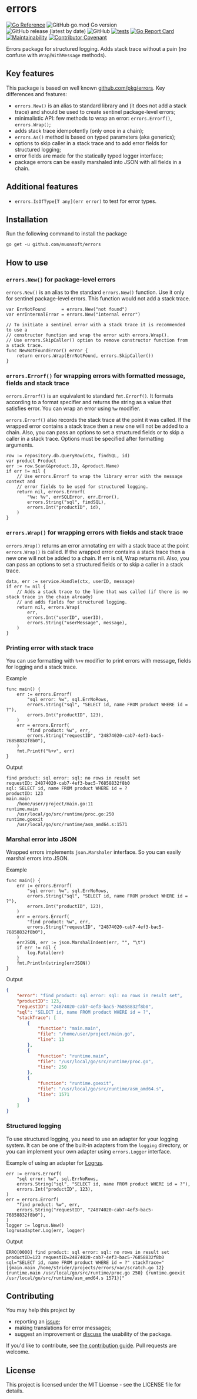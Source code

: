 # errors

[![Go Reference](https://pkg.go.dev/badge/github.com/muonsoft/errors.svg)](https://pkg.go.dev/github.com/muonsoft/errors)
![GitHub go.mod Go version](https://img.shields.io/github/go-mod/go-version/muonsoft/errors)
![GitHub release (latest by date)](https://img.shields.io/github/v/release/muonsoft/errors)
![GitHub](https://img.shields.io/github/license/muonsoft/errors)
[![tests](https://github.com/muonsoft/errors/actions/workflows/tests.yml/badge.svg)](https://github.com/muonsoft/errors/actions/workflows/tests.yml)
[![Go Report Card](https://goreportcard.com/badge/github.com/muonsoft/errors)](https://goreportcard.com/report/github.com/muonsoft/errors)
[![Maintainability](https://api.codeclimate.com/v1/badges/fe1720426006f3af30b0/maintainability)](https://codeclimate.com/github/muonsoft/errors/maintainability)
[![Contributor Covenant](https://img.shields.io/badge/Contributor%20Covenant-2.0-4baaaa.svg)](CODE_OF_CONDUCT.md)

Errors package for structured logging. Adds stack trace without a pain
(no confuse with `Wrap`/`WithMessage` methods).

## Key features

This package is based on well known [github.com/pkg/errors](https://github.com/pkg/errors).
Key differences and features:

* `errors.New()` is an alias to standard library and (it does not add a stack trace)
  and should be used to create sentinel package-level errors;
* minimalistic API: few methods to wrap an error: `errors.Errorf()`, `errors.Wrap()`;
* adds stack trace idempotently (only once in a chain);
* `errors.As()` method is based on typed parameters (aka generics);
* options to skip caller in a stack trace and to add error fields for structured logging;
* error fields are made for the statically typed logger interface;
* package errors can be easily marshaled into JSON with all fields in a chain.

## Additional features

* `errors.IsOfType[T any](err error)` to test for error types.

## Installation

Run the following command to install the package

```
go get -u github.com/muonsoft/errors
```

## How to use

### `errors.New()` for package-level errors

`errors.New()` is an alias to the standard `errors.New()` function. Use it only for sentinel package-level errors.
This function would not add a stack trace.

```golang
var ErrNotFound      = errors.New("not found")
var errInternalError = errors.New("internal error")

// To initiate a sentinel error with a stack trace it is recommended to use a
// constructor function and wrap the error with errors.Wrap().
// Use errors.SkipCaller() option to remove constructor function from a stack trace.
func NewNotFoundError() error {
	return errors.Wrap(ErrNotFound, errors.SkipCaller())
}
```

### `errors.Errorf()` for wrapping errors with formatted message, fields and stack trace

`errors.Errorf()` is an equivalent to standard `fmt.Errorf()`. It formats according to a format specifier 
and returns the string as a value that satisfies error. You can wrap an error using `%w` modifier.

`errors.Errorf()` also records the stack trace at the point it was called. If the wrapped error
contains a stack trace then a new one will not be added to a chain. Also, you can pass an 
options to set a structured fields or to skip a caller in a stack trace.
Options must be specified after formatting arguments.

```golang
row := repository.db.QueryRow(ctx, findSQL, id)
var product Product
err := row.Scan(&product.ID, &product.Name)
if err != nil {
	// Use errors.Errorf to wrap the library error with the message context and
	// error fields to be used for structured logging.
	return nil, errors.Errorf(
		"%w: %v", errSQLError, err.Error(),
		errors.String("sql", findSQL),
		errors.Int("productID", id),
	)
}
```

### `errors.Wrap()` for wrapping errors with fields and stack trace

`errors.Wrap()` returns an error annotating err with a stack trace at the point `errors.Wrap()` is called.
If the wrapped error contains a stack trace then a new one will not be added to a chain.
If err is nil, Wrap returns nil.  Also, you can pass an options to set a structured fields or to skip a caller
in a stack trace.

```golang
data, err := service.Handle(ctx, userID, message)
if err != nil {
	// Adds a stack trace to the line that was called (if there is no stack trace in the chain already)
	// and adds fields for structured logging.
	return nil, errors.Wrap(
		err,
		errors.Int("userID", userID),
		errors.String("userMessage", message),
	)
}
```

### Printing error with stack trace

You can use formatting with `%+v` modifier to print errors with message, fields for logging and a stack trace.

Example

```golang
func main() {
	err := errors.Errorf(
		"sql error: %w", sql.ErrNoRows,
		errors.String("sql", "SELECT id, name FROM product WHERE id = ?"),
		errors.Int("productID", 123),
	)
	err = errors.Errorf(
		"find product: %w", err,
		errors.String("requestID", "24874020-cab7-4ef3-bac5-76858832f8b0"),
	)
	fmt.Printf("%+v", err)
}
```

Output

```
find product: sql error: sql: no rows in result set
requestID: 24874020-cab7-4ef3-bac5-76858832f8b0
sql: SELECT id, name FROM product WHERE id = ?
productID: 123
main.main
    /home/user/project/main.go:11
runtime.main
    /usr/local/go/src/runtime/proc.go:250
runtime.goexit
    /usr/local/go/src/runtime/asm_amd64.s:1571
```

### Marshal error into JSON

Wrapped errors implements `json.Marshaler` interface. So you can easily marshal errors into JSON.

Example

```golang
func main() {
	err := errors.Errorf(
		"sql error: %w", sql.ErrNoRows,
		errors.String("sql", "SELECT id, name FROM product WHERE id = ?"),
		errors.Int("productID", 123),
	)
	err = errors.Errorf(
		"find product: %w", err,
		errors.String("requestID", "24874020-cab7-4ef3-bac5-76858832f8b0"),
	)
	errJSON, err := json.MarshalIndent(err, "", "\t")
	if err != nil {
		log.Fatal(err)
	}
	fmt.Println(string(errJSON))
}
```

Output

```json
{
    "error": "find product: sql error: sql: no rows in result set",
    "productID": 123,
    "requestID": "24874020-cab7-4ef3-bac5-76858832f8b0",
    "sql": "SELECT id, name FROM product WHERE id = ?",
    "stackTrace": [
        {
            "function": "main.main",
            "file": "/home/user/project/main.go",
            "line": 13
        },
        {
            "function": "runtime.main",
            "file": "/usr/local/go/src/runtime/proc.go",
            "line": 250
        },
        {
            "function": "runtime.goexit",
            "file": "/usr/local/go/src/runtime/asm_amd64.s",
            "line": 1571
        }
    ]
}
```

### Structured logging

To use structured logging, you need to use an adapter for your logging system. It can be one of the 
built-in adapters from the `logging` directory, or you can implement your own adapter using `errors.Logger` interface.

Example of using an adapter for [Logrus](https://github.com/sirupsen/logrus).

```golang
err := errors.Errorf(
	"sql error: %w", sql.ErrNoRows,
	errors.String("sql", "SELECT id, name FROM product WHERE id = ?"),
	errors.Int("productID", 123),
)
err = errors.Errorf(
	"find product: %w", err,
	errors.String("requestID", "24874020-cab7-4ef3-bac5-76858832f8b0"),
)
logger := logrus.New()
logrusadapter.Log(err, logger)
```

Output

```
ERRO[0000] find product: sql error: sql: no rows in result set  productID=123 requestID=24874020-cab7-4ef3-bac5-76858832f8b0 sql="SELECT id, name FROM product WHERE id = ?" stackTrace="[{main.main /home/strider/projects/errors/var/scratch.go 12} {runtime.main /usr/local/go/src/runtime/proc.go 250} {runtime.goexit /usr/local/go/src/runtime/asm_amd64.s 1571}]"
```

## Contributing

You may help this project by

* reporting an [issue](https://github.com/muonsoft/errors/issues);
* making translations for error messages;
* suggest an improvement or [discuss](https://github.com/muonsoft/errors/discussions) the usability of the package.

If you'd like to contribute, see [the contribution guide](CONTRIBUTING.md). Pull requests are welcome.

## License

This project is licensed under the MIT License - see the LICENSE file for details.
